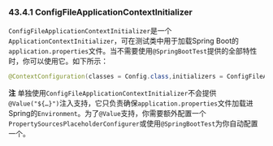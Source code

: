 ### 43.4.1 ConfigFileApplicationContextInitializer

`ConfigFileApplicationContextInitializer`是一个`ApplicationContextInitializer`，可在测试类中用于加载Spring Boot的`application.properties`文件。当不需要使用`@SpringBootTest`提供的全部特性时，你可以使用它。如下所示：
```java
@ContextConfiguration(classes = Config.class,initializers = ConfigFileApplicationContextInitializer.class)
```

**注** 单独使用`ConfigFileApplicationContextInitializer`不会提供`@Value("${…}")`注入支持，它只负责确保`application.properties`文件加载进Spring的`Environment`。为了`@Value`支持，你需要额外配置一个`PropertySourcesPlaceholderConfigurer`或使用`@SpringBootTest`为你自动配置一个。
